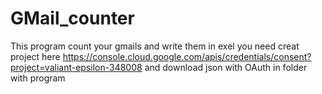 # GMail_counter
This program count your gmails and write them in exel
you need creat project here https://console.cloud.google.com/apis/credentials/consent?project=valiant-epsilon-348008 and download json with OAuth in folder with program
